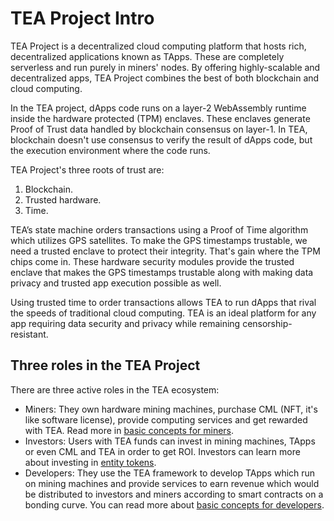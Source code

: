 # TEA Project Intro

TEA Project is a decentralized cloud computing platform that hosts rich, decentralized applications known as TApps. These are completely serverless and run purely in miners' nodes. By offering highly-scalable and decentralized apps, TEA Project combines the best of both blockchain and cloud computing. 

In the TEA project, dApps code runs on a layer-2 WebAssembly runtime inside the hardware protected (TPM) enclaves. These enclaves generate Proof of Trust data handled by blockchain consensus on layer-1. In TEA, blockchain doesn't use consensus to verify the result of dApps code, but the execution environment where the code runs. 

TEA Project's three roots of trust are:

1. Blockchain.
1. Trusted hardware.
1. Time. 

TEA’s state machine orders transactions using a Proof of Time algorithm which utilizes GPS satellites. To make the GPS timestamps trustable, we need a trusted enclave to protect their integrity. That's gain where the TPM chips come in. These hardware security modules provide the trusted enclave that makes the GPS timestamps trustable along with making data privacy and trusted app execution possible as well.

Using trusted time to order transactions allows TEA to run dApps that rival the speeds of traditional cloud computing. TEA is an ideal platform for any app requiring data security and privacy while remaining censorship-resistant.

## Three roles in the TEA Project

There are three active roles in the TEA ecosystem:

* Miners: They own hardware mining machines, purchase CML (NFT, it's like software license), provide computing services and get rewarded with TEA. Read more in [basic concepts for miners](../_mining/README.md).
* Investors: Users with TEA funds can invest in mining machines, TApps or even CML and TEA in order to get ROI. Investors can learn more about investing in [entity tokens](../_token/TApp-Token-Supply-and-Demand.md).
* Developers: They use the TEA framework to develop TApps which run on mining machines and provide services to earn revenue which would be distributed to investors and miners according to smart contracts on a bonding curve. You can read more about [basic concepts for developers](../_tapps/Developers.md).
